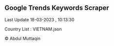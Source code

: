 

## Google Trends Keywords Scraper 
 
Last Update 18-03-2023 , 10:13:30

Country List :
VIETNAM.json



© Abdul Muttaqin 
